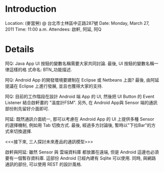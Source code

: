 # Introduction #

Location: (麥當勞) @ 台北市士林區中正路287號
Date: Monday, March 27, 2011
Time: 11:00 a.m.
Attendees: 啟軒, 阿延, 阿Q

# Details #

阿Q: Java App UI 按鈕的變數名稱需要大家共同討論. 最後, UI 按鈕的變數名稱一律這樣的格 式命名: BTN\_功能描述.

阿Q: Android App 的開發環境要建制在 Eclipse 或 Netbeans 上面? 最後, 由阿延提議在 Eclipse 上進行發展, 並且也獲得大家的支持.

阿Q: 目前的工作階段在設計 Android 端 App 的 UI, 然後把 UI Button 的 Event Listener 結合啟軒畫的 "溫度計FSM". 另外, 在 Android App與 Sensor 端的通訊部份則先留好介面即可.

阿延: 既然通訊介面統一, 那可以考慮在 Android App 的 UI 上提供多種 Sensor 的選擇機制, 例如用 Tab 切換方式. 最後, 經過多方討論後, 暫時以"下拉Bar"的方式來切換選擇.

<<<接下來, 三人探討未來產品的通訊模型>>>

啟軒與阿延: 雖然 Sensor 與 雲端資料庫 都放置在遠端, 但是 Android 這邊也必須要有一個暫存資料庫. 這部份 Android 已經內建有 Sqlite 可以使用. 同時, 與網路通訊的部份, 可以使用 REST 的設計風格.